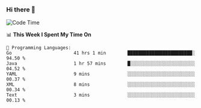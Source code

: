 ### Hi there 👋

<!--
**CrazyCollin/crazycollin** is a ✨ _special_ ✨ repository because its `README.md` (this file) appears on your GitHub profile.

Here are some ideas to get you started:

- 🔭 I’m currently working on ...
- 🌱 I’m currently learning ...
- 👯 I’m looking to collaborate on ...
- 🤔 I’m looking for help with ...
- 💬 Ask me about ...
- 📫 How to reach me: ...
- 😄 Pronouns: ...
- ⚡ Fun fact: ...
-->

<!--START_SECTION:waka-->
![Code Time](http://img.shields.io/badge/Code%20Time-1%2C467%20hrs%2016%20mins-blue)

📊 **This Week I Spent My Time On** 

```text
💬 Programming Languages: 
Go                       41 hrs 1 min        ████████████████████████░   94.50 % 
Java                     1 hr 57 mins        █░░░░░░░░░░░░░░░░░░░░░░░░   04.52 % 
YAML                     9 mins              ░░░░░░░░░░░░░░░░░░░░░░░░░   00.37 % 
XML                      8 mins              ░░░░░░░░░░░░░░░░░░░░░░░░░   00.34 % 
Text                     3 mins              ░░░░░░░░░░░░░░░░░░░░░░░░░   00.13 % 
```


<!--END_SECTION:waka-->
